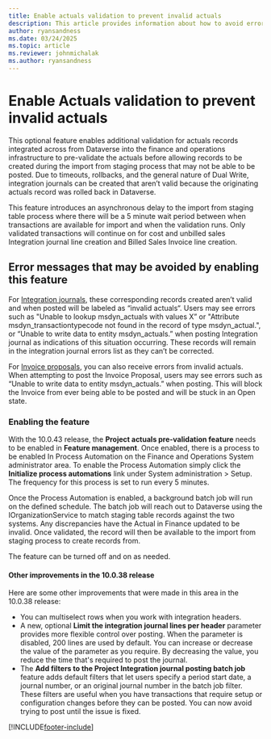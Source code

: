 ```yaml
---
title: Enable actuals validation to prevent invalid actuals
description: This article provides information about how to avoid errors caused by invalid Dataverse actuals that were rolled back.
author: ryansandness
ms.date: 03/24/2025
ms.topic: article
ms.reviewer: johnmichalak
ms.author: ryansandness
---
```


# Enable Actuals validation to prevent invalid actuals

This optional feature enables additional validation for actuals records integrated across from Dataverse into the finance and operations infrastructure to pre-validate the actuals before allowing records to be created during the import from staging process that may not be able to be posted. Due to timeouts, rollbacks, and the general nature of Dual Write, integration journals can be created that aren’t valid because the originating actuals record was rolled back in Dataverse.  

This feature introduces an asynchronous delay to the import from staging table process where there will be a 5 minute wait period between when transactions are available for import and when the validation runs. Only validated transactions will continue on for cost and unbilled sales Integration journal line creation and Billed Sales Invoice line creation. 

## Error messages that may be avoided by enabling this feature

For [Integration journals](project-operations-integration-journal.md), these corresponding records created aren’t valid and when posted will be labeled as “invalid actuals“. Users may see errors such as "Unable to lookup msdyn_actuals with values X” or "Attribute msdyn_transactiontypecode not found in the record of type msdyn_actual.", or “Unable to write data to entity msdyn_actuals.”  when posting Integration journal as indications of this situation occurring.  These records will remain in the integration journal errors list as they can’t be corrected.  

For [Invoice proposals](../invoicing/format-update-project-invoice-proposals.md), you can also receive errors from invalid actuals. When attempting to post the Invoice Proposal, users may see errors such as “Unable to write data to entity msdyn_actuals.”  when posting. This will block the Invoice from ever being able to be posted and will be stuck in an Open state.

### Enabling the feature

With the 10.0.43 release, the **Project actuals pre-validation feature** needs to be enabled in **Feature management**. Once enabled, there is a process to be enabled In Process Automation on the Finance and Operations System administrator area. To enable the Process Automation simply click the **Initialize process automations** link under System administration > Setup. The frequency for this process is set to run every 5 minutes.  

Once the Process Automation is enabled, a background batch job will run on the defined schedule. The batch job will reach out to Dataverse using the IOrganizationService to match staging table records against the two systems. Any discrepancies have the Actual in Finance updated to be invalid. Once validated, the record will then be available to the import from staging process to create records from.  

The feature can be turned off and on as needed.  

#### Other improvements in the 10.0.38 release

Here are some other improvements that were made in this area in the 10.0.38 release:

- You can multiselect rows when you work with integration headers.
- A new, optional **Limit the integration journal lines per header** parameter provides more flexible control over posting. When the parameter is disabled, 200 lines are used by default. You can increase or decrease the value of the parameter as you require. By decreasing the value, you reduce the time that's required to post the journal.
- The **Add filters to the Project Integration journal posting batch job** feature adds default filters that let users specify a period start date, a journal number, or an original journal number in the batch job filter. These filters are useful when you have transactions that require setup or configuration changes before they can be posted. You can now avoid trying to post until the issue is fixed.

[!INCLUDE[footer-include](../includes/footer-banner.md)]
